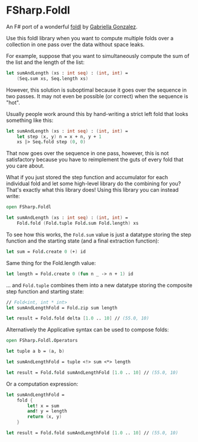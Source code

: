# FSharp.Foldl

An F# port of a wonderful [foldl](https://github.com/Gabriella439/foldl)
by [Gabriella Gonzalez](https://github.com/Gabriella439).

Use this foldl library when you want to compute multiple folds over a collection
in one pass over the data without space leaks.

For example, suppose that you want to simultaneously compute the sum of the list
and the length of the list:

```fsharp
let sumAndLength (xs : int seq) : (int, int) =
    (Seq.sum xs, Seq.length xs)
```

However, this solution is suboptimal because it goes over the sequence in two passes.
It may not even be possible (or correct) when the sequence is "hot".

Usually people work around this by hand-writing a strict left fold that looks
something like this:

```fsharp
let sumAndLength (xs : int seq) : (int, int) =
    let step (x, y) n = x + n, y + 1
    xs |> Seq.fold step (0, 0)
```

That now goes over the sequence in one pass, however, this is not satisfactory
because you have to reimplement the guts of every fold that you care about.

What if you just stored the step function and accumulator for each individual fold
and let some high-level library do the combining for you?
That's exactly what this library does! Using this library you can instead write:

```fsharp
open FSharp.Foldl

let sumAndLength (xs : int seq) : (int, int) =
    Fold.fold (Fold.tuple Fold.sum Fold.length) xs

```

To see how this works, the `Fold.sum` value is just a datatype storing
the step function and the starting state (and a final extraction function):

```fsharp
let sum = Fold.create 0 (+) id
```

Same thing for the Fold.length value:

```fsharp
let length = Fold.create 0 (fun n _ -> n + 1) id
```

... and `Fold.tuple` combines them into a new datatype storing
the composite step function and starting state:

```fsharp
// Fold<int, int * int>
let sumAndLengthFold = Fold.zip sum length

let result = Fold.fold delta [1.0 .. 10] // (55.0, 10)
```

Alternatively the Applicative syntax can be used to compose folds:

```fsharp
open FSharp.Foldl.Operators

let tuple a b = (a, b)

let sumAndLengthFold = tuple <!> sum <*> length

let result = Fold.fold sumAndLengthFold [1.0 .. 10] // (55.0, 10)
```

Or a computation expression:

```fsharp
let sumAndLengthFold =
    fold {
        let! x = sum
        and! y = length
        return (x, y)
    }

let result = Fold.fold sumAndLengthFold [1.0 .. 10] // (55.0, 10)
```
